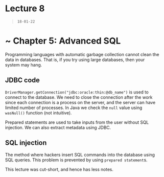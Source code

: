 # Lecture 8 

> `18-01-22`

# ~ Chapter 5: Advanced SQL

Programming languages with automatic garbage collection cannot clean the data in databases. That is, if you try using large databases, then your system may hang.

## JDBC code

`DriverManager.getConnection("jdbc:oracle:thin:@db_name")` is used to connect to the database. We need to close the connection after the work since each connection is a process on the server, and the server can have limited number of processes. In Java we check the `null` value using `wasNull()` function (not intuitive).

Prepared statements are used to take inputs from the user without SQL injection. We can also extract metadata using JDBC.

## SQL injection

The method where hackers insert SQL commands into the database using SQL queries. This problem is prevented by using `prepared statement`s.

This lecture was cut-short, and hence has less notes.
